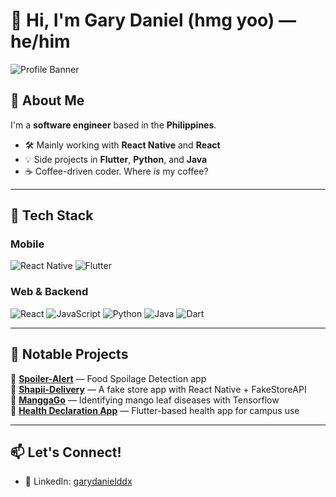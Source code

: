 # 👋 Hi, I'm Gary Daniel (hmg yoo) — he/him

![Profile Banner](https://capsule-render.vercel.app/api?type=waving&color=0:3A3A3A,100:0D1117&height=200&section=header&text=Hey%20there!%20I'm%20Gary👨🏻‍💻&fontSize=35&fontColor=F2F2F2&animation=twinkling)

## 🧠 About Me

I'm a **software engineer** based in the **Philippines**.

- 🛠️ Mainly working with **React Native** and **React**
- 💡 Side projects in **Flutter**, **Python**, and **Java**
- ☕ Coffee-driven coder. Where *is* my coffee?

---

## 🔧 Tech Stack

### Mobile
![React Native](https://img.shields.io/badge/React_Native-20232A?style=for-the-badge&logo=react&logoColor=61DAFB)
![Flutter](https://img.shields.io/badge/Flutter-02569B?style=for-the-badge&logo=flutter&logoColor=white)

### Web & Backend
![React](https://img.shields.io/badge/React-20232A?style=for-the-badge&logo=react&logoColor=61DAFB)
![JavaScript](https://img.shields.io/badge/JavaScript-F7DF1E?style=for-the-badge&logo=javascript&logoColor=black)
![Python](https://img.shields.io/badge/Python-3776AB?style=for-the-badge&logo=python&logoColor=white)
![Java](https://img.shields.io/badge/Java-ED8B00?style=for-the-badge&logo=java&logoColor=white)
![Dart](https://img.shields.io/badge/Dart-0175C2?style=for-the-badge&logo=dart&logoColor=white)

---

## 🚀 Notable Projects

📌 **[Spoiler-Alert](https://github.com/hmgyoo/Spoiler-Alert)** — Food Spoilage Detection app  
📌 **[Shapii-Delivery](https://github.com/hmgyoo/Shapii-Delivery)** — A fake store app with React Native + FakeStoreAPI  
📌 **[ManggaGo](https://github.com/hmgyoo/ManggaGo)** — Identifying mango leaf diseases with Tensorflow  
📌 **[Health Declaration App](https://github.com/hmgyoo/Health-Declaration-App---PLM)** — Flutter-based health app for campus use

---

## 📫 Let's Connect!

- 💼 LinkedIn: [garydanielddx](https://www.linkedin.com/in/garydanielddx)

